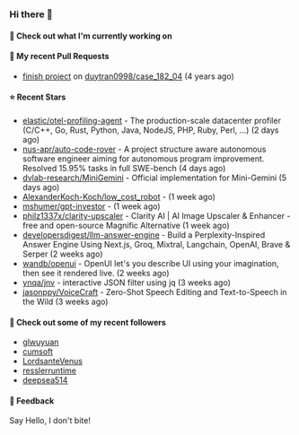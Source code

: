 ### Hi there 👋

#### 👷 Check out what I'm currently working on

#### 🔨 My recent Pull Requests

- [finish project](https://github.com/duytran0998/case_182_04/pull/1) on [duytran0998/case_182_04](https://github.com/duytran0998/case_182_04) (4 years ago)

#### ⭐ Recent Stars

- [elastic/otel-profiling-agent](https://github.com/elastic/otel-profiling-agent) - The production-scale datacenter profiler (C/C&#43;&#43;, Go, Rust, Python, Java, NodeJS, PHP, Ruby, Perl, ...) (2 days ago)
- [nus-apr/auto-code-rover](https://github.com/nus-apr/auto-code-rover) - A project structure aware autonomous software engineer aiming for autonomous program improvement. Resolved 15.95% tasks in full SWE-bench (4 days ago)
- [dvlab-research/MiniGemini](https://github.com/dvlab-research/MiniGemini) - Official implementation for Mini-Gemini (5 days ago)
- [AlexanderKoch-Koch/low_cost_robot](https://github.com/AlexanderKoch-Koch/low_cost_robot) -  (1 week ago)
- [mshumer/gpt-investor](https://github.com/mshumer/gpt-investor) -  (1 week ago)
- [philz1337x/clarity-upscaler](https://github.com/philz1337x/clarity-upscaler) - Clarity AI | AI Image Upscaler &amp; Enhancer - free and open-source Magnific Alternative (1 week ago)
- [developersdigest/llm-answer-engine](https://github.com/developersdigest/llm-answer-engine) - Build a Perplexity-Inspired Answer Engine Using Next.js, Groq, Mixtral, Langchain, OpenAI, Brave &amp; Serper (2 weeks ago)
- [wandb/openui](https://github.com/wandb/openui) - OpenUI let&#39;s you describe UI using your imagination, then see it rendered live. (2 weeks ago)
- [ynqa/jnv](https://github.com/ynqa/jnv) - interactive JSON filter using jq (3 weeks ago)
- [jasonppy/VoiceCraft](https://github.com/jasonppy/VoiceCraft) - Zero-Shot Speech Editing and Text-to-Speech in the Wild (3 weeks ago)

#### 👯 Check out some of my recent followers

- [glwuyuan](https://github.com/glwuyuan)
- [cumsoft](https://github.com/cumsoft)
- [LordsanteVenus](https://github.com/LordsanteVenus)
- [resslerruntime](https://github.com/resslerruntime)
- [deepsea514](https://github.com/deepsea514)

#### 💬 Feedback

Say Hello, I don't bite!